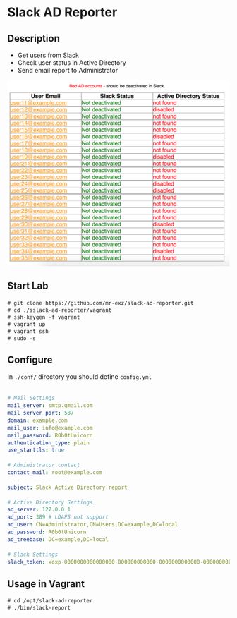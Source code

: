 # Slack AD Reporter

## Description

* Get users from Slack
* Check user status in Active Directory
* Send email report to Administrator

![image](doc/report.png)

## Start Lab

```
# git clone https://github.com/mr-exz/slack-ad-reporter.git
# cd ./sslack-ad-reporter/vagrant
# ssh-keygen -f vagrant
# vagrant up
# vagrant ssh
# sudo -s
```

## Configure

In ```./conf/``` directory you should define ```config.yml```

```yaml

# Mail Settings
mail_server: smtp.gmail.com
mail_server_port: 587
domain: example.com
mail_user: info@example.com
mail_password: R0b0tUnicorn
authentication_type: plain
use_starttls: true

# Administrator contact
contact_mail: root@example.com

subject: Slack Active Directory report

# Active Directory Settings
ad_server: 127.0.0.1
ad_port: 389 # LDAPS not support
ad_user: CN=Administrator,CN=Users,DC=example,DC=local
ad_password: R0b0tUnicorn
ad_treebase: DC=example,DC=local

# Slack Settings
slack_token: xoxp-0000000000000000-000000000000-0000000000000-0000000000000000000000

```

## Usage in Vagrant

```
# cd /opt/slack-ad-reporter
# ./bin/slack-report
```